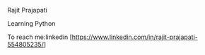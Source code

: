 Rajit Prajapati

Learning Python

To reach me:linkedin [<https://www.linkedin.com/in/rajit-prajapati-554805235/>]     

            


